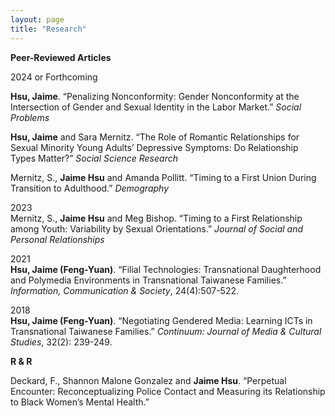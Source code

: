 ```yaml
---
layout: page
title: "Research"
---
```


**Peer-Reviewed Articles**

2024 or Forthcoming

**Hsu, Jaime**. “Penalizing Nonconformity: Gender Nonconformity at the Intersection of Gender and Sexual Identity in the Labor Market.” *Social Problems* 

**Hsu, Jaime** and Sara Mernitz. “The Role of Romantic Relationships for Sexual Minority Young Adults’ Depressive Symptoms: Do Relationship Types Matter?” *Social Science Research*

Mernitz, S., **Jaime Hsu** and Amanda Pollitt. “Timing to a First Union During Transition to Adulthood.” *Demography*

2023  
Mernitz, S., **Jaime Hsu** and Meg Bishop. “Timing to a First Relationship among Youth: Variability by Sexual Orientations.” *Journal of Social and Personal Relationships*

2021  
**Hsu, Jaime (Feng-Yuan)**. “Filial Technologies: Transnational Daughterhood and Polymedia Environments in Transnational Taiwanese Families.” *Information, Communication & Society*, 24(4):507-522. 

2018  
**Hsu, Jaime (Feng-Yuan)**. “Negotiating Gendered Media: Learning ICTs in Transnational Taiwanese Families.” *Continuum: Journal of Media & Cultural Studies*, 32(2): 239-249. 

**R & R**

Deckard, F., Shannon Malone Gonzalez and **Jaime Hsu**. “Perpetual Encounter: Reconceptualizing Police Contact and Measuring its Relationship to Black Women’s Mental Health.”

